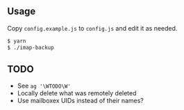 ## Usage

Copy `config.example.js` to `config.js` and edit it as needed.

```bash
$ yarn
$ ./imap-backup
```

## TODO

- See `ag '\WTODO\W'`
- Locally delete what was remotely deleted
- Use mailboxex UIDs instead of their names?